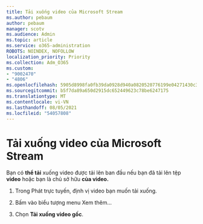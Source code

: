 ```yaml
---
title: Tải xuống video của Microsoft Stream
ms.author: pebaum
author: pebaum
manager: scotv
ms.audience: Admin
ms.topic: article
ms.service: o365-administration
ROBOTS: NOINDEX, NOFOLLOW
localization_priority: Priority
ms.collection: Adm_O365
ms.custom:
- "9002470"
- "4806"
ms.openlocfilehash: 5905d8998fa0fb39da0928d940a0820520776199e04271430c36d3f7c1cd92fc
ms.sourcegitcommit: b5f7da89a650d2915dc652449623c78be6247175
ms.translationtype: MT
ms.contentlocale: vi-VN
ms.lasthandoff: 08/05/2021
ms.locfileid: "54057808"
---
```

# <a name="download-microsoft-stream-videos"></a>Tải xuống video của Microsoft Stream

Bạn có **thể tải** xuống video được tải lên ban đầu nếu bạn đã tải lên tệp **video** hoặc bạn là chủ sở hữu **của video.**

1. Trong Phát trực tuyến, định vị video bạn muốn tải xuống.

2. Bấm vào biểu tượng  menu Xem thêm...

3. Chọn **Tải xuống video gốc**.
